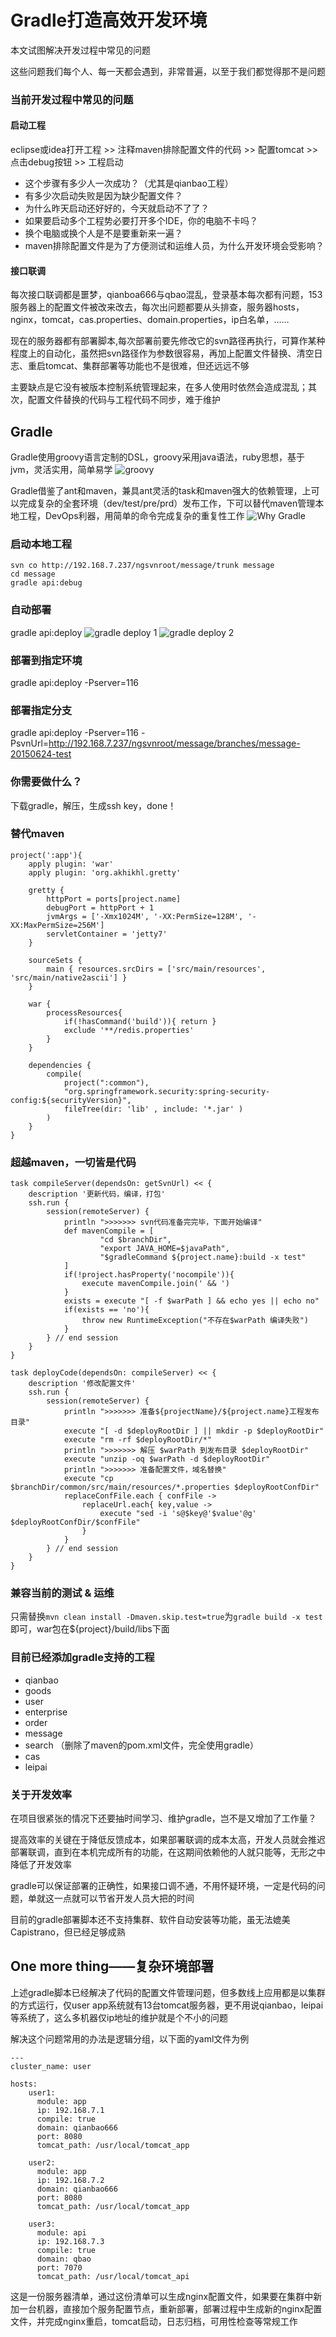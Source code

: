 # Gradle打造高效开发环境
本文试图解决开发过程中常见的问题

这些问题我们每个人、每一天都会遇到，非常普遍，以至于我们都觉得那不是问题

### 当前开发过程中常见的问题
#### 启动工程

eclipse或idea打开工程 >> 注释maven排除配置文件的代码 >> 配置tomcat >> 点击debug按钮 >> 工程启动

* 这个步骤有多少人一次成功？（尤其是qianbao工程）
* 有多少次启动失败是因为缺少配置文件？
* 为什么昨天启动还好好的，今天就启动不了了？
* 如果要启动多个工程势必要打开多个IDE，你的电脑不卡吗？
* 换个电脑或换个人是不是要重新来一遍？
* maven排除配置文件是为了方便测试和运维人员，为什么开发环境会受影响？

#### 接口联调

每次接口联调都是噩梦，qianboa666与qbao混乱，登录基本每次都有问题，153服务器上的配置文件被改来改去，每次出问题都要从头排查，服务器hosts，nginx，tomcat，cas.properties、domain.properties，ip白名单，……

现在的服务器都有部署脚本,每次部署前要先修改它的svn路径再执行，可算作某种程度上的自动化，虽然把svn路径作为参数很容易，再加上配置文件替换、清空日志、重启tomcat、集群部署等功能也不是很难，但还远远不够

主要缺点是它没有被版本控制系统管理起来，在多人使用时依然会造成混乱；其次，配置文件替换的代码与工程代码不同步，难于维护

## Gradle
Gradle使用groovy语言定制的DSL，groovy采用java语法，ruby思想，基于jvm，灵活实用，简单易学
![groovy](/home/ma/图片/groovy.png)

Gradle借鉴了ant和maven，兼具ant灵活的task和maven强大的依赖管理，上可以完成复杂的全套环境（dev/test/pre/prd）发布工作，下可以替代maven管理本地工程，DevOps利器，用简单的命令完成复杂的重复性工作
![Why Gradle](/home/ma/图片/why-gradle.png)

### 启动本地工程
	svn co http://192.168.7.237/ngsvnroot/message/trunk message
	cd message
	gradle api:debug

### 自动部署
gradle api:deploy
![gradle deploy 1](/home/ma/图片/gradle-deploy1.png)
![gradle deploy 2](/home/ma/图片/gradle-deploy2.png)

### 部署到指定环境
gradle api:deploy -Pserver=116

### 部署指定分支
gradle api:deploy -Pserver=116 -PsvnUrl=http://192.168.7.237/ngsvnroot/message/branches/message-20150624-test

### 你需要做什么？
下载gradle，解压，生成ssh key，done！


### 替代maven
	project(':app'){
		apply plugin: 'war'
		apply plugin: 'org.akhikhl.gretty'

		gretty {
			httpPort = ports[project.name]
			debugPort = httpPort + 1
			jvmArgs = ['-Xmx1024M', '-XX:PermSize=128M', '-XX:MaxPermSize=256M']
			servletContainer = 'jetty7'
		}

		sourceSets {
			main { resources.srcDirs = ['src/main/resources', 'src/main/native2ascii'] }
		}

	    war {
	        processResources{
	            if(!hasCommand('build')){ return }
	            exclude '**/redis.properties'
	        }
	    }

		dependencies {
			compile(
				project(":common"),
				"org.springframework.security:spring-security-config:${securityVersion}",
				fileTree(dir: 'lib' , include: '*.jar' )
			)
		}
	}
### 超越maven，一切皆是代码
	task compileServer(dependsOn: getSvnUrl) << {
		description '更新代码，编译，打包'
		ssh.run {
			session(remoteServer) {
				println ">>>>>>> svn代码准备完完毕，下面开始编译"
				def mavenCompile = [
						"cd $branchDir",
						"export JAVA_HOME=$javaPath",
						"$gradleCommand ${project.name}:build -x test"
				]
				if(!project.hasProperty('nocompile')){
					execute mavenCompile.join(' && ')
				}
				exists = execute "[ -f $warPath ] && echo yes || echo no"
				if(exists == 'no'){
					throw new RuntimeException("不存在$warPath 编译失败")
				}
			} // end session
		}
	}

	task deployCode(dependsOn: compileServer) << {
		description '修改配置文件'
		ssh.run {
			session(remoteServer) {
				println ">>>>>>> 准备${projectName}/${project.name}工程发布目录"
				execute "[ -d $deployRootDir ] || mkdir -p $deployRootDir"
				execute "rm -rf $deployRootDir/*"
				println ">>>>>>> 解压 $warPath 到发布目录 $deployRootDir"
				execute "unzip -oq $warPath -d $deployRootDir"
				println ">>>>>>> 准备配置文件，域名替换"
				execute "cp $branchDir/common/src/main/resources/*.properties $deployRootConfDir"
				replaceConfFile.each { confFile ->
					replaceUrl.each{ key,value ->
						execute "sed -i 's@$key@'$value'@g' $deployRootConfDir/$confFile"
					}
				}
			} // end session
		}
	}

### 兼容当前的测试 & 运维
只需替换`mvn clean install -Dmaven.skip.test=true`为`gradle build -x test`即可，war包在${project}/build/libs下面

### 目前已经添加gradle支持的工程
* qianbao 
* goods 
* user 
* enterprise 
* order
* message
* search （删除了maven的pom.xml文件，完全使用gradle）
* cas
* leipai

### 关于开发效率
在项目很紧张的情况下还要抽时间学习、维护gradle，岂不是又增加了工作量？

提高效率的关键在于降低反馈成本，如果部署联调的成本太高，开发人员就会推迟部署联调，直到在本机完成所有的功能，在这期间依赖他的人就只能等，无形之中降低了开发效率

gradle可以保证部署的正确性，如果接口调不通，不用怀疑环境，一定是代码的问题，单就这一点就可以节省开发人员大把的时间

目前的gradle部署脚本还不支持集群、软件自动安装等功能，虽无法媲美Capistrano，但已经足够成熟

## One more thing——复杂环境部署
上述gradle脚本已经解决了代码的配置文件管理问题，但多数线上应用都是以集群的方式运行，仅user app系统就有13台tomcat服务器，更不用说qianbao，leipai等系统了，这么多机器仅ip地址的维护就是个不小的问题

解决这个问题常用的办法是逻辑分组，以下面的yaml文件为例

	---
	cluster_name: user

	hosts:
		user1:
		  module: app
		  ip: 192.168.7.1
		  compile: true
		  domain: qianbao666
		  port: 8080
		  tomcat_path: /usr/local/tomcat_app

		user2:
		  module: app
		  ip: 192.168.7.2
		  domain: qianbao666
		  port: 8080
		  tomcat_path: /usr/local/tomcat_app
	
		user3:
		  module: api
		  ip: 192.168.7.3
		  compile: true
		  domain: qbao
		  port: 7070
		  tomcat_path: /usr/local/tomcat_api

这是一份服务器清单，通过这份清单可以生成nginx配置文件，如果要在集群中新加一台机器，直接加个服务配置节点，重新部署，部署过程中生成新的nginx配置文件，并完成nginx重启，tomcat启动，日志归档，可用性检查等常规工作
